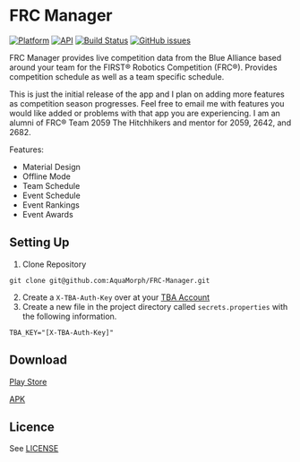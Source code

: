﻿# FRC Manager
[![Platform](https://img.shields.io/badge/platform-android-green.svg)](http://developer.android.com/index.html)
[![API](https://img.shields.io/badge/API-15%2B-brightgreen.svg?style=flat)](https://android-arsenal.com/api?level=15)
[![Build Status](https://ci.cacolglazier.com/job/FRC%20Manager/badge/icon)](https://ci.cacolglazier.com/job/FRC%20Manager/)
[![GitHub issues](https://img.shields.io/github/issues/AquaMorph/FRC-Manager.svg)](https://github.com/AquaMorph/FRC-Manager/issues)

FRC Manager provides live competition data from the Blue Alliance based around your team for the FIRST® Robotics Competition (FRC®). Provides competition schedule as well as a team specific schedule.

This is just the initial release of the app and I plan on adding more features as competition season progresses. Feel free to email me with features you would like added or problems with that app you are experiencing. I am an alumni of FRC® Team 2059 The Hitchhikers and mentor for 2059, 2642, and 2682.

Features:

 - Material Design
 - Offline Mode
 - Team Schedule
 - Event Schedule
 - Event Rankings
 - Event Awards

## Setting Up

1. Clone Repository
```
git clone git@github.com:AquaMorph/FRC-Manager.git
```
2. Create a `X-TBA-Auth-Key` over at your [TBA Account](https://www.thebluealliance.com/account)
3. Create a new file in the project directory called `secrets.properties` with the following information. 
```
TBA_KEY="[X-TBA-Auth-Key]"
```

## Download
[Play Store](https://play.google.com/store/apps/details?id=com.aquamorph.frcmanager)

[APK](https://github.com/AquaMorph/FRC-Manager/releases)

## Licence
See [LICENSE](https://github.com/AquaMorph/FRC-Manager/blob/master/LICENSE) 